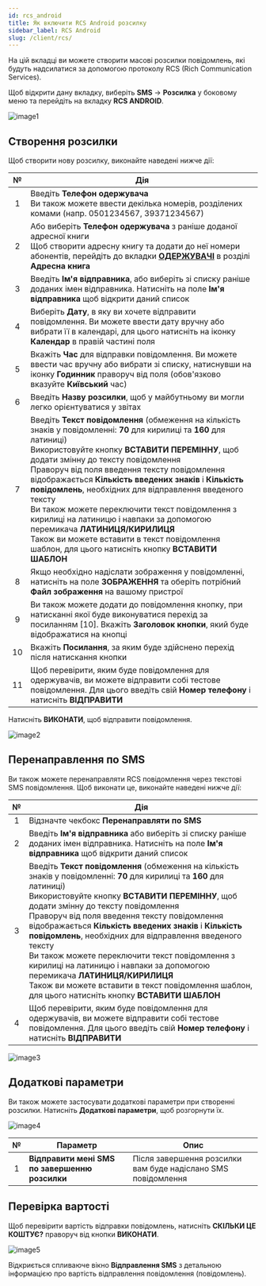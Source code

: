 ```yaml
---
id: rcs_android
title: Як включити RCS Android розсилку
sidebar_label: RCS Android
slug: /client/rcs/
---
```


На цій вкладці ви можете створити масові розсилки повідомлень, які будуть надсилатися за допомогою протоколу RCS (Rich Communication Services).

Щоб відкрити дану вкладку, виберіть **SMS** → **Розсилка** у боковому меню та перейдіть на вкладку **RCS ANDROID**.

![image1](/img/uk/client_send_sms_rcs_android/image1.png)

## Створення розсилки

Щоб створити нову розсилку, виконайте наведені нижче дії:

|  №  | Дія |
| :-: | --- |
| 1 | Введіть **Телефон одержувача** <br/> Ви також можете ввести декілька номерів, розділених комами (напр. 0501234567, 39371234567) |
| 2 | Або виберіть **Телефон одержувача** з раніше доданої адресної книги <br/> Щоб створити адресну книгу та додати до неї номери абонентів, перейдіть до вкладки [**ОДЕРЖУВАЧІ**](../address_book/recipients.md) в розділі **Адресна книга** |
| 3 | Введіть **Ім'я відправника**, або виберіть зі списку раніше доданих імен відправника. Натисніть на поле **Ім'я відправника** щоб відкрити даний список |
| 4 | Виберіть **Дату**, в яку ви хочете відправити повідомлення. Ви можете ввести дату вручну або вибрати її в календарі, для цього натисніть на іконку **Календар** в правій частині поля |
| 5 | Вкажіть **Час** для відправки повідомлення. Ви можете ввести час вручну або вибрати зі списку, натиснувши на іконку **Годинник** праворуч від поля (обов'язково вказуйте **Київський** час) |
| 6 | Введіть **Назву розсилки**, щоб у майбутньому ви могли легко орієнтуватися у звітах |
| 7 | Введіть **Текст повідомлення** (обмеження на кількість знаків у повідомленні: **70** для кирилиці та **160** для латиниці) <br/> Використовуйте кнопку **ВСТАВИТИ ПЕРЕМІННУ**, щоб додати змінну до тексту повідомлення <br/> Праворуч від поля введення тексту повідомлення відображається **Кількість введених знаків** і **Кількість повідомлень**, необхідних для відправлення введеного тексту <br/> Ви також можете переключити текст повідомлення з кирилиці на латиницю і навпаки за допомогою перемикача **ЛАТИНИЦЯ/КИРИЛИЦЯ** <br/> Також ви можете вставити в текст повідомлення шаблон, для цього натисніть кнопку **ВСТАВИТИ ШАБЛОН** |
| 8 | Якщо необхідно надіслати зображення у повідомленні, натисніть на поле **ЗОБРАЖЕННЯ** та оберіть потрібний **Файл зображення** на вашому пристрої |
| 9 | Ви також можете додати до повідомлення кнопку, при натисканні якої буде виконуватися перехід за посиланням [10]. Вкажіть **Заголовок кнопки**, який буде відображатися на кнопці |
| 10 | Вкажіть **Посилання**, за яким буде здійснено перехід після натискання кнопки |
| 11 | Щоб перевірити, яким буде повідомлення для одержувачів, ви можете відправити собі тестове повідомлення. Для цього введіть свій **Номер телефону** і натисніть **ВІДПРАВИТИ** |

Натисніть **ВИКОНАТИ**, щоб відправити повідомлення.

![image2](/img/uk/client_send_sms_rcs_android/image2.png)

## Перенаправлення по SMS

Ви також можете перенаправляти RCS повідомлення через текстові SMS повідомлення. Щоб виконати це, виконайте наведені нижче дії:

|  №  | Дія |
| :-: | --- |
| 1 | Відзначте чекбокс **Перенаправляти по SMS** |
| 2 | Введіть **Ім'я відправника** або виберіть зі списку раніше доданих імен відправника. Натисніть на поле **Ім'я відправника** щоб відкрити даний список |
| 3 | Введіть **Текст повідомлення** (обмеження на кількість знаків у повідомленні: **70** для кирилиці та **160** для латиниці) <br/> Використовуйте кнопку **ВСТАВИТИ ПЕРЕМІННУ**, щоб додати змінну до тексту повідомлення <br/> Праворуч від поля введення тексту повідомлення відображається **Кількість введених знаків** і **Кількість повідомлень**, необхідних для відправлення введеного тексту <br/> Ви також можете переключити текст повідомлення з кирилиці на латиницю і навпаки за допомогою перемикача **ЛАТИНИЦЯ/КИРИЛИЦЯ** <br/> Також ви можете вставити в текст повідомлення шаблон, для цього натисніть кнопку **ВСТАВИТИ ШАБЛОН** |
| 4 | Щоб перевірити, яким буде повідомлення для одержувачів, ви можете відправити собі тестове повідомлення. Для цього введіть свій **Номер телефону** і натисніть **ВІДПРАВИТИ** |

![image3](/img/uk/client_send_sms_rcs_android/image3.png)

## Додаткові параметри

Ви також можете застосувати додаткові параметри при створенні розсилки. Натисніть **Додаткові параметри**, щоб розгорнути їх.

![image4](/img/uk/client_send_sms_rcs_android/image4.png)

|  №  | Параметр | Опис |
| :-: | -------- | ---- |
| 1 | **Відправити мені SMS по завершенню розсилки** | Після завершення розсилки вам буде надіслано SMS повідомлення |

## Перевірка вартості

Щоб перевірити вартість відправки повідомлень, натисніть **СКІЛЬКИ ЦЕ КОШТУЄ?** праворуч від кнопки **ВИКОНАТИ**.

![image5](/img/uk/client_send_sms_rcs_android/image5.png)

Відкриється спливаюче вікно **Відправлення SMS** з детальною інформацією про вартість відправлення повідомлення (повідомлень).
